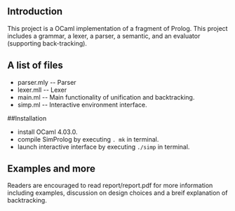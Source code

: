 ## Introduction

This project is a OCaml implementation of a fragment of Prolog. This project includes a grammar, a lexer, a parser, a semantic, and an evaluator (supporting back-tracking).

## A list of files

* parser.mly -- Parser
* lexer.mll  -- Lexer
* main.ml    -- Main functionality of unification and backtracking.
* simp.ml    -- Interactive environment interface.

##Installation

* install OCaml 4.03.0.
* compile SimProlog by executing `. mk` in terminal.
* launch interactive interface by executing `./simp` in terminal.

## Examples and more

Readers are encouraged to read report/report.pdf for more information including examples, discussion on design choices and a breif explanation of backtracking.
